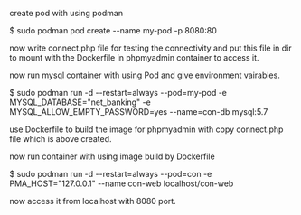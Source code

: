 create pod with using podman 

$ sudo podman pod create --name my-pod -p 8080:80

now write connect.php file for testing the connectivity and put this file in dir to mount with the Dockerfile in phpmyadmin container to access it.

<?php
$servername = "127.0.0.1" ;
$username = "root";
$password = "";

// Create connection
$conn = mysqli_connect($servername, $username, $password);

// Check connection
if (!$conn) {
  die("Connection failed: " . mysqli_connect_error());
}
echo "Connected successfully";
?>


now run mysql container with using Pod and give environment vairables.

$ sudo podman run -d --restart=always --pod=my-pod -e MYSQL_DATABASE="net_banking"  -e MYSQL_ALLOW_EMPTY_PASSWORD=yes --name=con-db mysql:5.7

use Dockerfile to build the image for phpmyadmin with copy connect.php file which is above created.


now run container with using image build by Dockerfile

$ sudo podman run -d --restart=always --pod=con   -e PMA_HOST="127.0.0.1" --name con-web localhost/con-web


now access it from localhost with 8080 port.




